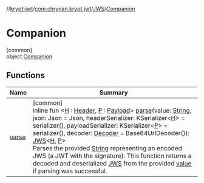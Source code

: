 //[krypt-jwt](../../../../index.md)/[com.chrynan.krypt.jwt](../../index.md)/[JWS](../index.md)/[Companion](index.md)

# Companion

[common]\
object [Companion](index.md)

## Functions

| Name | Summary |
|---|---|
| [parse](parse.md) | [common]<br>inline fun &lt;[H](parse.md) : [Header](../../-header/index.md), [P](parse.md) : [Payload](../../-payload/index.md)&gt; [parse](parse.md)(value: [String](https://kotlinlang.org/api/latest/jvm/stdlib/kotlin/-string/index.html), json: Json = Json, headerSerializer: KSerializer&lt;[H](parse.md)&gt; = serializer(), payloadSerializer: KSerializer&lt;[P](parse.md)&gt; = serializer(), decoder: [Decoder](../../../../../krypt-encoding/krypt-encoding/com.chrynan.krypt.encoding/-decoder/index.md) = Base64UrlDecoder()): [JWS](../index.md)&lt;[H](parse.md), [P](parse.md)&gt;<br>Parses the provided [String](parse.md) representing an encoded JWS (a JWT with the signature). This function returns a decoded and deserialized [JWS](../index.md) from the provided [value](parse.md) if parsing was successful. |
